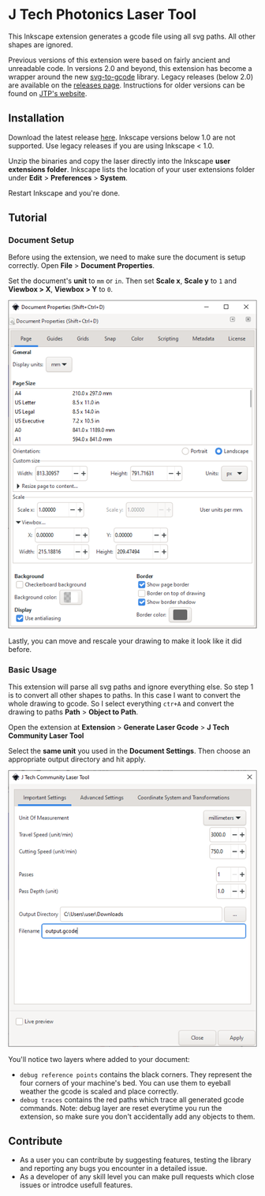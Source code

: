 # J Tech Photonics Laser Tool
This Inkscape extension generates a gcode file using all svg paths. All other shapes are ignored.

Previous versions of this extension were based on fairly ancient and unreadable code. In versions 2.0 and beyond, this 
extension has become a wrapper around the new [svg-to-gcode](https://github.com/PadLex/SvgToGcode) library. 
Legacy releases (below 2.0) are available on the [releases page](https://github.com/JTechPhotonics/J-Tech-Photonics-Laser-Tool/releases).
Instructions for older versions can be found on [JTP's website](https://jtechphotonics.com/?page_id=2012).


## Installation

Download the latest release [here](https://github.com/JTechPhotonics/J-Tech-Photonics-Laser-Tool/releases/latest).
Inkscape versions below 1.0 are not supported. Use legacy releases if you are using Inkscape < 1.0.

Unzip the binaries and copy the laser directly into the Inkscape **user extensions folder**. Inkscape lists the location
of your user extensions folder under **Edit** > **Preferences** > **System**.

Restart Inkscape and you're done.

## Tutorial

### Document Setup
Before using the extension, we need to make sure the document is setup correctly. Open **File** > **Document Properties**.

Set the document's **unit** to `mm` or `in`.
Then set **Scale x**, **Scale y** to `1` and **Viewbox > X**, **Viewbox > Y** to `0`.

<img src="./images/document_setup_properties.png" alt="document_setup_properties.png" width="600" />

Lastly, you can move and rescale your drawing to make it look like it did before. 

### Basic Usage

This extension will parse all svg paths and ignore everything else. So step 1 is to convert all other shapes to paths.
In this case I want to convert the whole drawing to gcode. So I select everything `ctr+A` and convert the drawing to paths 
**Path** > **Object to Path**.

Open the extension at **Extension** > **Generate Laser Gcode** > **J Tech Community Laser Tool**

Select the **same unit** you used in the **Document Settings**. Then choose an appropriate output directory and 
hit apply.

<img src="./images/important_settings.png" alt="important_settings.png" width="600" />

You'll notice two layers where added to your document:
* `debug reference points` contains the black corners. They 
represent the four corners of your machine's bed. You can use them to eyeball weather the gcode is scaled and place 
correctly.
* `debug traces` contains the red paths which trace all generated gcode commands. Note: debug layer are reset 
everytime you run the extension, so make sure you don't accidentally add any objects to them.

## Contribute

* As a user you can contribute by suggesting features, testing the library and reporting any bugs you encounter in a 
detailed issue.
* As a developer of any skill level you can make pull requests which close issues or introdce usefull features.

